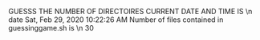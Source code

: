 GUESSS THE NUMBER OF DIRECTOIRES
CURRENT DATE AND TIME IS \n date
Sat, Feb 29, 2020 10:22:26 AM
Number of files contained in guessinggame.sh is \n
30
